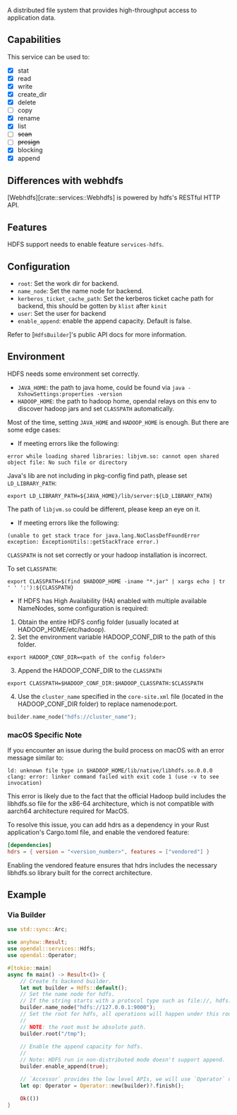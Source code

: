 A distributed file system that provides high-throughput access to application data.

## Capabilities

This service can be used to:

- [x] stat
- [x] read
- [x] write
- [x] create_dir
- [x] delete
- [ ] copy
- [x] rename
- [x] list
- [ ] ~~scan~~
- [ ] ~~presign~~
- [x] blocking
- [x] append

## Differences with webhdfs

[Webhdfs][crate::services::Webhdfs] is powered by hdfs's RESTful HTTP API.

## Features

HDFS support needs to enable feature `services-hdfs`.

## Configuration

- `root`: Set the work dir for backend.
- `name_node`: Set the name node for backend.
- `kerberos_ticket_cache_path`: Set the kerberos ticket cache path for backend, this should be gotten by `klist` after `kinit`
- `user`: Set the user for backend
- `enable_append`: enable the append capacity. Default is false. 

Refer to [`HdfsBuilder`]'s public API docs for more information.

## Environment

HDFS needs some environment set correctly.

- `JAVA_HOME`: the path to java home, could be found via `java -XshowSettings:properties -version`
- `HADOOP_HOME`: the path to hadoop home, opendal relays on this env to discover hadoop jars and set `CLASSPATH` automatically.

Most of the time, setting `JAVA_HOME` and `HADOOP_HOME` is enough. But there are some edge cases:

- If meeting errors like the following:

```shell
error while loading shared libraries: libjvm.so: cannot open shared object file: No such file or directory
```

Java's lib are not including in pkg-config find path, please set `LD_LIBRARY_PATH`:

```shell
export LD_LIBRARY_PATH=${JAVA_HOME}/lib/server:${LD_LIBRARY_PATH}
```

The path of `libjvm.so` could be different, please keep an eye on it.

- If meeting errors like the following:

```shell
(unable to get stack trace for java.lang.NoClassDefFoundError exception: ExceptionUtils::getStackTrace error.)
```

`CLASSPATH` is not set correctly or your hadoop installation is incorrect.

To set `CLASSPATH`:
```shell
export CLASSPATH=$(find $HADOOP_HOME -iname "*.jar" | xargs echo | tr ' ' ':'):${CLASSPATH}
```

- If HDFS has High Availability (HA) enabled with multiple available NameNodes, some configuration is required:
1. Obtain the entire HDFS config folder (usually located at HADOOP_HOME/etc/hadoop).
2. Set the environment variable HADOOP_CONF_DIR to the path of this folder.
```shell
export HADOOP_CONF_DIR=<path of the config folder>
```
3. Append the HADOOP_CONF_DIR to the `CLASSPATH`
```shell
export CLASSPATH=$HADOOP_CONF_DIR:$HADOOP_CLASSPATH:$CLASSPATH
```
4. Use the `cluster_name` specified in the `core-site.xml` file (located in the HADOOP_CONF_DIR folder) to replace namenode:port.

```rust
builder.name_node("hdfs://cluster_name");
```

### macOS Specific Note

If you encounter an issue during the build process on macOS with an error message similar to:

```shell
ld: unknown file type in $HADOOP_HOME/lib/native/libhdfs.so.0.0.0
clang: error: linker command failed with exit code 1 (use -v to see invocation)
```
This error is likely due to the fact that the official Hadoop build includes the libhdfs.so file for the x86-64 architecture, which is not compatible with aarch64 architecture required for MacOS.

To resolve this issue, you can add hdrs as a dependency in your Rust application's Cargo.toml file, and enable the vendored feature:

```toml
[dependencies]
hdrs = { version = "<version_number>", features = ["vendored"] }
```
Enabling the vendored feature ensures that hdrs includes the necessary libhdfs.so library built for the correct architecture.

## Example

### Via Builder

```rust
use std::sync::Arc;

use anyhow::Result;
use opendal::services::Hdfs;
use opendal::Operator;

#[tokio::main]
async fn main() -> Result<()> {
    // Create fs backend builder.
    let mut builder = Hdfs::default();
    // Set the name node for hdfs.
    // If the string starts with a protocol type such as file://, hdfs://, or gs://, this protocol type will be used.
    builder.name_node("hdfs://127.0.0.1:9000");
    // Set the root for hdfs, all operations will happen under this root.
    //
    // NOTE: the root must be absolute path.
    builder.root("/tmp");
    
    // Enable the append capacity for hdfs. 
    // 
    // Note: HDFS run in non-distributed mode doesn't support append.
    builder.enable_append(true);

    // `Accessor` provides the low level APIs, we will use `Operator` normally.
    let op: Operator = Operator::new(builder)?.finish();

    Ok(())
}
```
